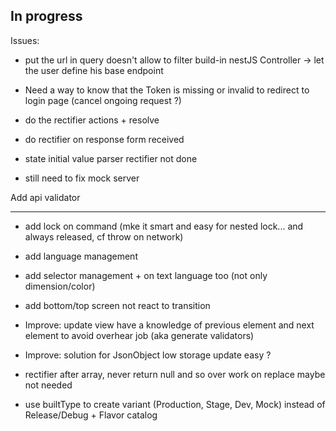 ## In progress

Issues:
- put the url in query doesn't allow to filter build-in nestJS Controller -> let the user define his base endpoint
- Need a way to know that the Token is missing or invalid to redirect to login page (cancel ongoing request ?)

- do the rectifier actions + resolve
- do rectifier on response form received
- state initial value parser rectifier not done

- still need to fix mock server

Add api validator

**** ****
- add lock on command (mke it smart and easy for nested lock... and always released, cf throw on network)
- add language management
- add selector management + on text language too (not only dimension/color)
- add bottom/top screen not react to transition


- Improve: update view have a knowledge of previous element and next element to avoid overhear job (aka generate validators)
- Improve: solution for JsonObject low storage update easy ?
- rectifier after array, never return null and so over work on replace maybe not needed


- use builtType to create variant (Production, Stage, Dev, Mock) instead of Release/Debug + Flavor catalog

